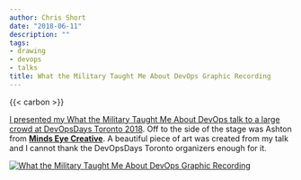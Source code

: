 ```yaml
---
author: Chris Short
date: "2018-06-11"
description: ""
tags:
- drawing
- devops
- talks
title: What the Military Taught Me About DevOps Graphic Recording
---
```


{{< carbon >}}

[I presented my What the Military Taught Me About DevOps talk to a large crowd at DevOpsDays Toronto 2018](https://chrisshort.net/devopsdays-toronto-2018-what-the-military-taught-me-about-devops/). Off to the side of the stage was Ashton from [**Minds Eye Creative**](http://www.mindseyecreative.ca/). A beautiful piece of art was created from my talk and I cannot thank the DevOpsDays Toronto organizers enough for it.

[![What the Military Taught Me About DevOps Graphic Recording](/drawings/DevOpsDaysTO_May30_2018_ChrisShort.webp)](https://shortcdn.com/chrisshort/drawings/DevOpsDaysTO_May30_2018_ChrisShort.webp)


